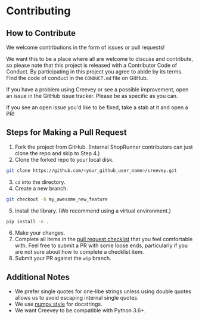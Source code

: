 # Contributing

## How to Contribute

We welcome contributions in the form of issues or pull requests! 

We want this to be a place where all are welcome to discuss and contribute, so please note that this project is released with a Contributor Code of Conduct. By participating in this project you agree to abide by its terms. Find the code of conduct in the ``CONDUCT.md`` file on GitHub.

If you have a problem using Creevey or see a possible improvement, open an issue in the GitHub issue tracker. Please be as specific as you can.

If you see an open issue you'd like to be fixed, take a stab at it and open a PR!

## Steps for Making a Pull Request

1. Fork the project from GitHub. (Internal ShopRunner contributors can just clone the repo and skip to Step 4.)
2. Clone the forked repo to your local disk. 

```bash
git clone https://github.com/<your_github_user_name>/creevey.git
```

3. `cd` into the directory.
4. Create a new branch.

```bash
git checkout -b my_awesome_new_feature
```

5. Install the library. (We recommend using a virtual environment.)
    
```bash
pip install -e . 
```

6. Make your changes.
7. Complete all items in the [pull request checklist](https://github.com/ShopRunner/creevey/blob/master/.github/pull_request_template.md) that you feel comfortable with. Feel free to submit a PR with some loose ends, particularly if you are not sure about how to complete a checklist item.
8. Submit your PR against the `wip` branch.

## Additional Notes

- We prefer single quotes for one-libe strings unless using double quotes allows us to avoid escaping internal single quotes.
- We use [numpy style](https://sphinxcontrib-napoleon.readthedocs.io/en/latest/example_numpy.html) for docstrings.
- We want Creevey to be compatible with Python 3.6+.
